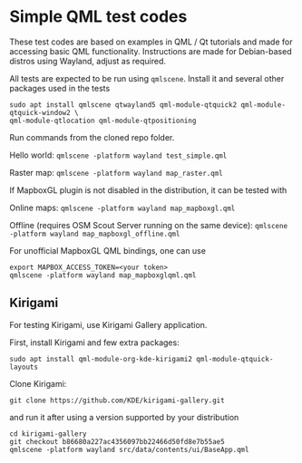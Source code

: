 # Simple QML test codes

These test codes are based on examples in QML / Qt tutorials and made for 
accessing basic QML functionality. Instructions are made for Debian-based
distros using Wayland, adjust as required.

All tests are expected to be run using `qmlscene`. Install it and
several other packages used in the tests

```
sudo apt install qmlscene qtwayland5 qml-module-qtquick2 qml-module-qtquick-window2 \
qml-module-qtlocation qml-module-qtpositioning
```


Run commands from the cloned repo folder.

Hello world: `qmlscene -platform wayland test_simple.qml`

Raster map: `qmlscene -platform wayland map_raster.qml`


If MapboxGL plugin is not disabled in the distribution, it can be tested
with

Online maps: `qmlscene -platform wayland map_mapboxgl.qml`

Offline (requires OSM Scout Server running on the same device): 
`qmlscene -platform wayland map_mapboxgl_offline.qml`


For unofficial MapboxGL QML bindings, one can use 

```
export MAPBOX_ACCESS_TOKEN=<your token>
qmlscene -platform wayland map_mapboxglqml.qml
```


## Kirigami

For testing Kirigami, use Kirigami Gallery application.

First, install Kirigami and few extra packages:

```
sudo apt install qml-module-org-kde-kirigami2 qml-module-qtquick-layouts
```

Clone Kirigami:

```
git clone https://github.com/KDE/kirigami-gallery.git
```

and run it after using a version supported by your distribution
```
cd kirigami-gallery
git checkout b86680a227ac4356097bb22466d50fd8e7b55ae5
qmlscene -platform wayland src/data/contents/ui/BaseApp.qml
```

